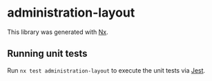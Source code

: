 # administration-layout

This library was generated with [Nx](https://nx.dev).

## Running unit tests

Run `nx test administration-layout` to execute the unit tests via [Jest](https://jestjs.io).
